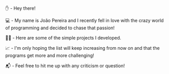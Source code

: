 ✋ - Hey there! 

💻 - My name is João Pereira and I recently fell in love with the crazy world of programming and decided to chase that passion!

👨‍💻 - Here are some of the simple projects I developed.

📈 - I'm only hoping the list will keep increasing from now on and that the programs get more and more challenging!

📬 - Feel free to hit me up with any criticism or question!

